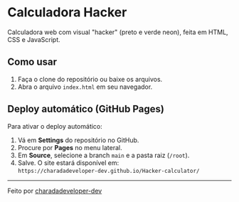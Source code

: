 # Calculadora Hacker

Calculadora web com visual "hacker" (preto e verde neon), feita em HTML, CSS e JavaScript.

## Como usar

1. Faça o clone do repositório ou baixe os arquivos.
2. Abra o arquivo `index.html` em seu navegador.

## Deploy automático (GitHub Pages)

Para ativar o deploy automático:

1. Vá em **Settings** do repositório no GitHub.
2. Procure por **Pages** no menu lateral.
3. Em **Source**, selecione a branch `main` e a pasta raiz (`/root`).
4. Salve. O site estará disponível em:  
   `https://charadadeveloper-dev.github.io/Hacker-calculator/`

---

Feito por [charadadeveloper-dev](https://github.com/charadadeveloper-dev)